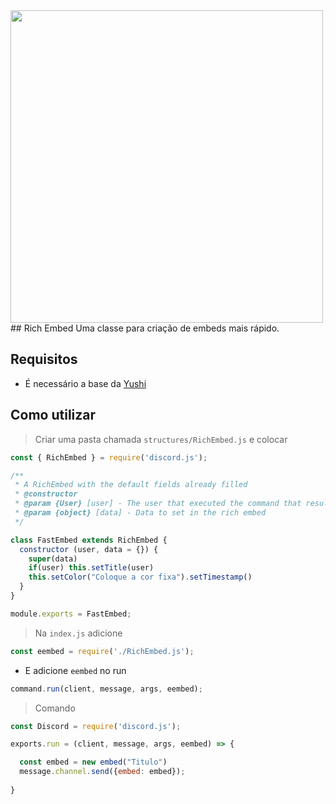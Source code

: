 <img src="https://discord.js.org/static/logo.svg" align="center" width="500">
## Rich Embed
Uma classe para criação de embeds mais rápido.

## Requisitos
* É necessário a base da [Yushi](https://github.com/the-programmers-nation/yushi)

## Como utilizar
> Criar uma pasta chamada `structures/RichEmbed.js` e colocar
```js
const { RichEmbed } = require('discord.js');

/**
 * A RichEmbed with the default fields already filled
 * @constructor
 * @param {User} [user] - The user that executed the command that resulted in this embed
 * @param {object} [data] - Data to set in the rich embed
 */

class FastEmbed extends RichEmbed {
  constructor (user, data = {}) {
    super(data)
    if(user) this.setTitle(user)
    this.setColor("Coloque a cor fixa").setTimestamp()
  }
}

module.exports = FastEmbed;
```
> Na `index.js` adicione
```js
const eembed = require('./RichEmbed.js');
```
* E adicione ``eembed`` no run
```js
command.run(client, message, args, eembed);
```
> Comando
```js
const Discord = require('discord.js');

exports.run = (client, message, args, eembed) => {

  const embed = new embed("Titulo")
  message.channel.send({embed: embed});
  
}
```
